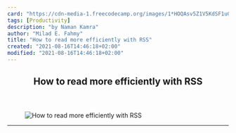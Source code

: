 ```yaml
---
card: "https://cdn-media-1.freecodecamp.org/images/1*HOQAsv5Z1V5KdSF1uGUQIA.jpeg"
tags: [Productivity]
description: "by Naman Kamra"
author: "Milad E. Fahmy"
title: "How to read more efficiently with RSS"
created: "2021-08-16T14:46:18+02:00"
modified: "2021-08-16T14:46:18+02:00"
---
```

<div class="site-wrapper">
<main id="site-main" class="site-main outer">
<div class="inner">
<article class="post-full post tag-productivity tag-life-lessons tag-reading tag-medium tag-blogger ">
<header class="post-full-header">
<h1 class="post-full-title">How to read more efficiently with RSS</h1>
</header>
<figure class="post-full-image">
<picture>
<source media="(max-width: 700px)" sizes="1px" srcset="data:image/gif;base64,R0lGODlhAQABAIAAAAAAAP///yH5BAEAAAAALAAAAAABAAEAAAIBRAA7 1w">
<source media="(min-width: 701px)" sizes="(max-width: 800px) 400px,
(max-width: 1170px) 700px,
1400px" srcset="https://cdn-media-1.freecodecamp.org/images/1*HOQAsv5Z1V5KdSF1uGUQIA.jpeg 300w,
https://cdn-media-1.freecodecamp.org/images/1*HOQAsv5Z1V5KdSF1uGUQIA.jpeg 600w,
https://cdn-media-1.freecodecamp.org/images/1*HOQAsv5Z1V5KdSF1uGUQIA.jpeg 1000w,
https://cdn-media-1.freecodecamp.org/images/1*HOQAsv5Z1V5KdSF1uGUQIA.jpeg 2000w">
<img onerror="this.style.display='none'" src="https://cdn-media-1.freecodecamp.org/images/1*HOQAsv5Z1V5KdSF1uGUQIA.jpeg" alt="How to read more efficiently with RSS">
</picture>
</figure>
<section class="post-full-content">
<div class="post-content medium-migrated-article">
</div>
<hr>
</section>
</article>
</div>
</main>
</div>
<!-- Google Tag Manager (noscript) -->
<!-- End Google Tag Manager (noscript) -->
